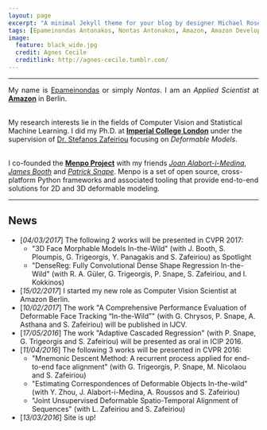 ```yaml
---
layout: page
excerpt: "A minimal Jekyll theme for your blog by designer Michael Rose."
tags: [Epameinondas Antonakos, Nontas Antonakos, Amazon, Amazon Development Center Germany, Imperial College London, Computer Vision, Deformable Models, Menpo]
image:
  feature: black_wide.jpg
  credit: Agnes Cecile
  creditlink: http://agnes-cecile.tumblr.com/
---
```


---

<p align="justify">My name is <a href="https://en.wikipedia.org/wiki/Epaminondas">Epameinondas</a> or simply <i>Nontas</i>. I am an <i>Applied Scientist</i>
at <a href="https://www.amazon.jobs/location/berlin-germany"><b>Amazon</b></a> in Berlin.<br/><br/>

My research interests lie in the fields of Computer Vision and Statistical Machine Learning. I did my Ph.D. at <a href="http://www.imperial.ac.uk/computing"><b>Imperial College London</b></a> under the supervision of <a href="https://wp.doc.ic.ac.uk/szafeiri/">Dr. Stefanos Zafeiriou</a> focusing on <i>Deformable Models</i>.<br/><br/>

I co-founded the <a href="http://www.menpo.org/"><b>Menpo Project</b></a> with my friends <a href="https://github.com/jalabort"><i>Joan Alabort-i-Medina</i></a>, <a href="http://www.jamesabooth.com/"><i>James Booth</i></a> and <a href="http://patricksnape.github.io/"><i>Patrick Snape</i></a>. Menpo is a set of open source, cross-platform Python frameworks and associated tooling that provide end-to-end solutions for 2D and 3D deformable modeling.</p>

---

## News
* [*04/03/2017*] The following 2 works will be presented in CVPR 2017:
  * "3D Face Morphable Models In-the-Wild" (with J. Booth, S. Ploumpis, G. Trigeorgis, Y. Panagakis and S. Zafeiriou) as Spotlight
  * "DenseReg: Fully Convolutional Dense Shape Regression In-the-Wild" (with R. A. Güler, G. Trigeorgis, P. Snape, S. Zafeiriou, and I. Kokkinos)
* [*15/02/2017*] I started my new role as Computer Vision Scientist at Amazon Berlin.
* [*10/02/2017*] The work "A Comprehensive Performance Evaluation of Deformable Face Tracking “In-the-Wild”" (with G. Chrysos, P. Snape, A. Asthana and S. Zafeiriou) will be published in IJCV.
* [*17/05/2016*] The work "Adaptive Cascaded Regression" (with P. Snape, G. Trigeorgis and S. Zafeiriou) will be presented as oral in ICIP 2016.
* [*11/04/2016*] The following 3 works will be presented in CVPR 2016:
  * "Mnemonic Descent Method: A recurrent process applied for end-to-end face alignment" (with G. Trigeorgis, P. Snape, M. Nicolaou and S. Zafeiriou)
  * "Estimating Correspondences of Deformable Objects In-the-wild" (with Y. Zhou, J. Alabort-i-Medina, A. Roussos and S. Zafeiriou)
  * "Joint Unsupervised Deformable Spatio-Temporal Alignment of Sequences" (with L. Zafeiriou and S. Zafeiriou)
* [*13/03/2016*] Site is up!
